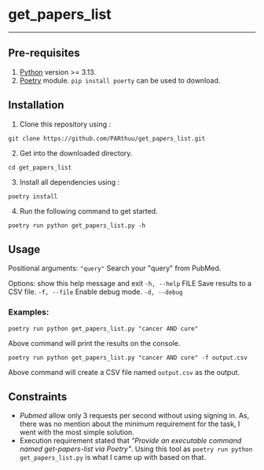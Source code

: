 # get_papers_list

---

## Pre-requisites

1. [Python](https://www.python.org/downloads/) version >= 3.13.
2. [Poetry](https://pypi.org/project/poetry/) module. `pip install poerty` can be used to download.

## Installation

1. Clone this repository using :

```
git clone https://github.com/PARthuu/get_papers_list.git
```

2. Get into the downloaded directory.

```
cd get_papers_list
```

3. Install all dependencies using :

```
poetry install
```

4. Run the following command to get started.

```
poetry run python get_papers_list.py -h
```

## Usage

Positional arguments:
`"query"`
Search your "query" from PubMed.

Options:
show this help message and exit
`-h, --help`
FILE Save results to a CSV file.
`-f, --file`
Enable debug mode.
`-d, --debug`

### Examples:

```
poetry run python get_papers_list.py "cancer AND cure"
```

Above command will print the results on the console.

```
poetry run python get_papers_list.py "cancer AND cure" -f output.csv
```

Above command will create a CSV file named `output.csv` as the output.

## Constraints

- _Pubmed_ allow only 3 requests per second without using signing in. As, there was no mention about the minimum requirement for the task, I went with the most simple solution.
- Execution requirement stated that _"Provide an executable command named get-papers-list via Poetry"_. Using this tool as `poetry run python get_papers_list.py` is what I came up with based on that.

